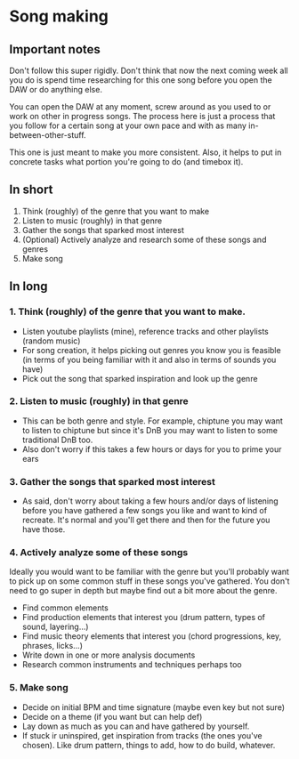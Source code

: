 # Song making
## Important notes
Don't follow this super rigidly. Don't think that now the next coming week all you do is spend time researching for this one song before you open the DAW or do anything else.

You can open the DAW at any moment, screw around as you used to or work on other in progress songs. The process here is just a process that you follow for a certain song at your own pace and with as many in-between-other-stuff.

This one is just meant to make you more consistent. Also, it helps to put in concrete tasks what portion you're going to do (and timebox it).

## In short
1. Think (roughly) of the genre that you want to make
2. Listen to music (roughly) in that genre
3. Gather the songs that sparked most interest
4. (Optional) Actively analyze and research some of these songs and genres
5. Make song

## In long
### 1. Think (roughly) of the genre that you want to make.
- Listen youtube playlists (mine), reference tracks and other playlists (random music)
- For song creation, it helps picking out genres you know you is feasible (in terms of you being familiar with it and also in terms of sounds you have)
- Pick out the song that sparked inspiration and look up the genre

### 2. Listen to music (roughly) in that genre
- This can be both genre and style. For example, chiptune you may want to listen to chiptune but since it's DnB you may want to listen to some traditional DnB too.
- Also don't worry if this takes a few hours or days for you to prime your ears

### 3. Gather the songs that sparked most interest
- As said, don't worry about taking a few hours and/or days of listening before you have gathered a few songs you like and want to kind of recreate. It's normal and you'll get there and then for the future you have those.

### 4. Actively analyze some of these songs
Ideally you would want to be familiar with the genre but you'll probably want to pick up on some common stuff in these songs you've gathered. You don't need to go super in depth but maybe find out a bit more about the genre.

- Find common elements
- Find production elements that interest you (drum pattern, types of sound, layering...)
- Find music theory elements that interest you (chord progressions, key, phrases, licks...)
- Write down in one or more analysis documents
- Research common instruments and techniques perhaps too

### 5. Make song
- Decide on initial BPM and time signature (maybe even key but not sure)
- Decide on a theme (if you want but can help def)
- Lay down as much as you can and have gathered by yourself.
- If stuck ir uninspired, get inspiration from tracks (the ones you've chosen). Like drum pattern, things to add, how to do build, whatever.
